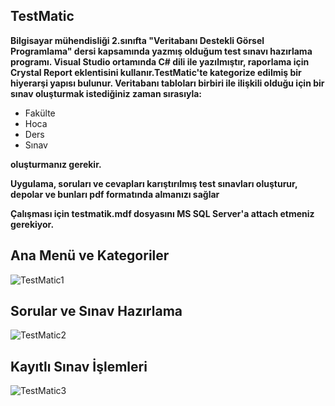 ## TestMatic


**Bilgisayar mühendisliği 2.sınıfta "Veritabanı Destekli Görsel Programlama" dersi kapsamında yazmış olduğum test sınavı hazırlama programı. Visual Studio ortamında C# dili ile yazılmıştır, raporlama için Crystal Report eklentisini kullanır.TestMatic'te kategorize edilmiş bir hiyerarşi yapısı bulunur. Veritabanı tabloları birbiri ile ilişkili olduğu için bir sınav oluşturmak istediğiniz zaman sırasıyla:**

- Fakülte
- Hoca
- Ders
- Sınav

**oluşturmanız gerekir.**

**Uygulama, soruları ve cevapları karıştırılmış test sınavları oluşturur, depolar ve bunları pdf formatında almanızı sağlar**

**Çalışması için testmatik.mdf dosyasını MS SQL Server'a attach etmeniz gerekiyor.**


## Ana Menü ve Kategoriler
![TestMatic1](https://user-images.githubusercontent.com/14932895/163800362-962a9933-b8d0-4975-a3dc-e52c5ae74b63.jpg)
## Sorular ve Sınav Hazırlama 
![TestMatic2](https://user-images.githubusercontent.com/14932895/163800963-4ea9e18c-75ca-4fbe-9da6-2b5909d05516.jpg)
## Kayıtlı Sınav İşlemleri
![TestMatic3](https://user-images.githubusercontent.com/14932895/163800967-f147589a-6797-459e-9870-eba11ba6d9a2.jpg)
